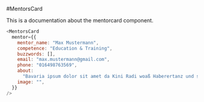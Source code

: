 #MentorsCard

This is a documentation about the mentorcard component.

```js
<MentorsCard
  mentor={{
    mentor_name: "Max Mustermann",
    competence: "Education & Training",
    buzzwords: [],
    email: "max.mustermann@gmail.com",
    phone: "016498763569",
    about:
      "Bavaria ipsum dolor sit amet da Kini Radi woaß Haberertanz und sei. Mim i sog ja nix, i red ja bloß liberalitas Bavariae nimmds...",
    image: "",
  }}
/>
```
